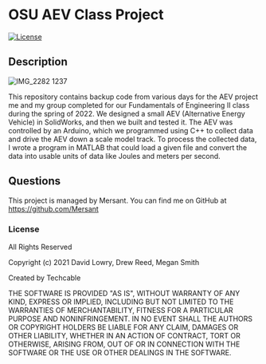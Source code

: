 # OSU AEV Class Project
[![License](https://img.shields.io/badge/license-All%20Rights%20Reserved-blue)](./LICENSE)

## Description
![IMG_2282 1237](https://user-images.githubusercontent.com/102173297/194734128-d736a841-7e91-4569-937b-43371be1f73b.jpg)

This repository contains backup code from various days for the AEV project me and my group completed for our Fundamentals of Engineering II class during the spring of 2022. We designed a small AEV (Alternative Energy Vehicle) in SolidWorks, and then we built and tested it. The AEV was controlled by an Arduino, which we programmed using C++ to collect data and drive the AEV down a scale model track. To process the collected data, I wrote a program in MATLAB that could load a given file and convert the data into usable units of data like Joules and meters per second. 

## Questions
This project is managed by Mersant. You can find me on GitHub at https://github.com/Mersant

### License
All Rights Reserved

Copyright (c) 2021 David Lowry, Drew Reed, Megan Smith

Created by Techcable

THE SOFTWARE IS PROVIDED "AS IS", WITHOUT WARRANTY OF ANY KIND, EXPRESS OR
IMPLIED, INCLUDING BUT NOT LIMITED TO THE WARRANTIES OF MERCHANTABILITY,
FITNESS FOR A PARTICULAR PURPOSE AND NONINFRINGEMENT. IN NO EVENT SHALL THE
AUTHORS OR COPYRIGHT HOLDERS BE LIABLE FOR ANY CLAIM, DAMAGES OR OTHER
LIABILITY, WHETHER IN AN ACTION OF CONTRACT, TORT OR OTHERWISE, ARISING FROM,
OUT OF OR IN CONNECTION WITH THE SOFTWARE OR THE USE OR OTHER DEALINGS IN
THE SOFTWARE.
